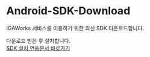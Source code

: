 # Android-SDK-Download
IGAWorks 서비스를 이용하기 위한 최신 SDK 다운로드합니다.

다운로드 받은 후 설치합니다. <br>
[SDK 설치 연동문서 바로가기](http://help.igaworks.com/hc/ko/3_3/Content/Article/sdk_installation_aos)
